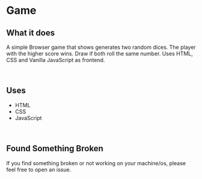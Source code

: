 # Game

## What it does

A simple Browser game that shows generates two random dices. The player with the higher score wins. Draw if both roll the same number. Uses HTML, CSS and Vanilla JavaScript as frontend.

<br />

## Uses

- HTML
- CSS
- JavaScript

<br/>

## Found Something Broken

If you find something broken or not working on your machine/os, please feel free to open an issue.

<br />
